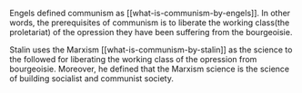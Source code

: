 Engels defined communism as [[what-is-communism-by-engels]]. In other words, the prerequisites of communism is to liberate the working class(the proletariat) of the opression they have been suffering from the bourgeoisie.

Stalin uses the Marxism [[what-is-communism-by-stalin]] as the science to the followed for liberating the working class of the opression from bourgeoisie. Moreover, he defined that the Marxism science is the science of building socialist and communist society.
